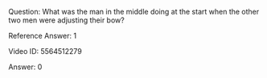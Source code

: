 Question: What was the man in the middle doing at the start when the other two men were adjusting their bow?

Reference Answer: 1

Video ID: 5564512279

Answer: 0

